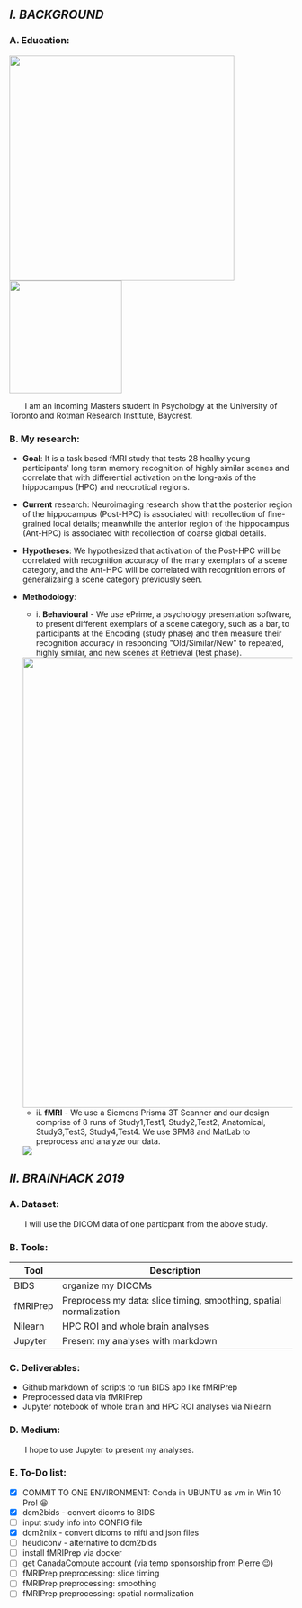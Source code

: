 ## *I. BACKGROUND*

### A. Education: 
<img src="https://github.com/mtl-brainhack-school-2019/Nick-Hoang--Apply-BIDS-fMRIPrep-Nilearn-Jupiter-to-my-task-based-fMRI-data/raw/master/images/uoft%20psych%20logo.png" width=400>  <img src="https://github.com/mtl-brainhack-school-2019/Nick-Hoang--Preprocess-analyze-task-based-fMRI-data/raw/master/images/rotman%20logo.png" width=200>

&nbsp;&nbsp;&nbsp;&nbsp;&nbsp;&nbsp;&nbsp;I am an incoming Masters student in Psychology at the University of Toronto and Rotman Research Institute, Baycrest. 
  
### B. My research: 
       
* **Goal**: It is a task based fMRI study that tests 28 healhy young participants' long term memory recognition of highly similar scenes and correlate that with differential activation on the long-axis of the hippocampus (HPC) and neocrotical regions. 
       
* **Current** research: Neuroimaging research show that the posterior region of the hippocampus (Post-HPC) is associated with recollection of fine-grained local details; meanwhile the anterior region of the hippocampus (Ant-HPC) is associated with recollection of coarse global details.
 
* **Hypotheses**: We hypothesized that activation of the Post-HPC will be correlated with recognition accuracy of the many exemplars of a scene category, and the Ant-HPC will be correlated with recognition errors of generalizaing a scene category previously seen.
       
* **Methodology**: 
  * i. **Behavioural** - We use ePrime, a psychology presentation software, to present different exemplars of a scene        category, such as a bar, to participants at the Encoding (study phase) and then measure their recognition accuracy in responding "Old/Similar/New" to repeated, highly similar, and new scenes at Retrieval (test phase).
  
  <img src="https://github.com/mtl-brainhack-school-2019/Nick-Hoang--Apply-BIDS-fMRIPrep-Nilearn-Jupiter-to-my-task-based-fMRI-data/raw/master/images/SMST%20design%20imageB.png" width=800>
  
  * ii. **fMRI** - We use a Siemens Prisma 3T Scanner and our design comprise of 8 runs of Study1,Test1, Study2,Test2, Anatomical, Study3,Test3, Study4,Test4. We use SPM8 and MatLab to preprocess and analyze our data.
  
  <img src="https://github.com/mtl-brainhack-school-2019/Nick-Hoang--Apply-BIDS-fMRIPrep-Nilearn-Jupiter-to-my-task-based-fMRI-data/raw/master/images/fMRI%20task%20design.png"> 
                                  
## *II. BRAINHACK 2019*

### A. Dataset: 
&nbsp;&nbsp;&nbsp;&nbsp;&nbsp;&nbsp;&nbsp;I will use the DICOM data of one particpant from the above study.

### B. Tools: 
Tool          | Description
------------- | -------------
BIDS          | organize my DICOMs
fMRIPrep      | Preprocess my data: slice timing, smoothing, spatial normalization
Nilearn       | HPC ROI and whole brain analyses
Jupyter       | Present my analyses with markdown


### C. Deliverables: 
* Github markdown of scripts to run BIDS app like fMRIPrep
* Preprocessed data via fMRIPrep
* Jupyter notebook of whole brain and HPC ROI analyses via Nilearn
  
### D. Medium: 
&nbsp;&nbsp;&nbsp;&nbsp;&nbsp;&nbsp;&nbsp;I hope to use Jupyter to present my analyses.

### E. To-Do list:
- [x] COMMIT TO ONE ENVIRONMENT: Conda in UBUNTU as vm in Win 10 Pro! :satisfied:
- [x] dcm2bids - convert dicoms to BIDS
- [ ] input study info into CONFIG file
- [x] dcm2niix - convert dicoms to nifti and json files
- [ ] heudiconv - alternative to dcm2bids
- [ ] install fMRIPrep via docker
- [ ] get CanadaCompute account (via temp sponsorship from Pierre :wink:)
- [ ] fMRIPrep preprocessing: slice timing
- [ ] fMRIPrep preprocessing: smoothing
- [ ] fMRIPrep preprocessing: spatial normalization

